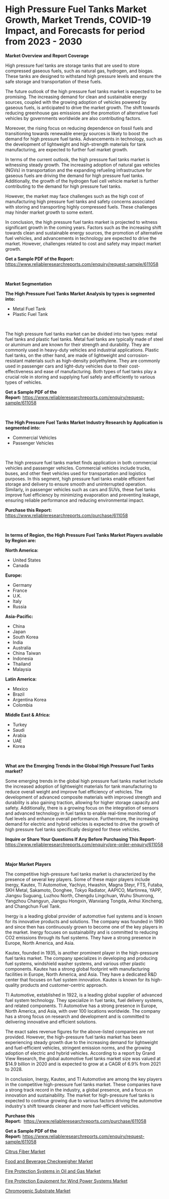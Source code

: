 <p><h1>High Pressure Fuel Tanks Market Growth, Market Trends, COVID-19 Impact, and Forecasts for period from 2023 - 2030</h1></p><p><strong>Market Overview and Report Coverage</strong></p>
<p><p>High pressure fuel tanks are storage tanks that are used to store compressed gaseous fuels, such as natural gas, hydrogen, and biogas. These tanks are designed to withstand high pressure levels and ensure the safe storage and transportation of these fuels.</p><p>The future outlook of the high pressure fuel tanks market is expected to be promising. The increasing demand for clean and sustainable energy sources, coupled with the growing adoption of vehicles powered by gaseous fuels, is anticipated to drive the market growth. The shift towards reducing greenhouse gas emissions and the promotion of alternative fuel vehicles by governments worldwide are also contributing factors.</p><p>Moreover, the rising focus on reducing dependence on fossil fuels and transitioning towards renewable energy sources is likely to boost the demand for high pressure fuel tanks. Advancements in technology, such as the development of lightweight and high-strength materials for tank manufacturing, are expected to further fuel market growth.</p><p>In terms of the current outlook, the high pressure fuel tanks market is witnessing steady growth. The increasing adoption of natural gas vehicles (NGVs) in transportation and the expanding refueling infrastructure for gaseous fuels are driving the demand for high pressure fuel tanks. Additionally, the growth of the hydrogen fuel cell vehicle market is further contributing to the demand for high pressure fuel tanks.</p><p>However, the market may face challenges such as the high cost of manufacturing high pressure fuel tanks and safety concerns associated with storing and transporting highly compressed fuels. These challenges may hinder market growth to some extent.</p><p>In conclusion, the high pressure fuel tanks market is projected to witness significant growth in the coming years. Factors such as the increasing shift towards clean and sustainable energy sources, the promotion of alternative fuel vehicles, and advancements in technology are expected to drive the market. However, challenges related to cost and safety may impact market growth.</p></p>
<p><strong>Get a Sample PDF of the Report:</strong> <a href="https://www.reliableresearchreports.com/enquiry/request-sample/611058">https://www.reliableresearchreports.com/enquiry/request-sample/611058</a></p>
<p>&nbsp;</p>
<p><strong>Market Segmentation</strong></p>
<p><strong>The High Pressure Fuel Tanks Market Analysis by types is segmented into:</strong></p>
<p><ul><li>Metal Fuel Tank</li><li>Plastic Fuel Tank</li></ul></p>
<p>&nbsp;</p>
<p><p>The high pressure fuel tanks market can be divided into two types: metal fuel tanks and plastic fuel tanks. Metal fuel tanks are typically made of steel or aluminum and are known for their strength and durability. They are commonly used in heavy-duty vehicles and industrial applications. Plastic fuel tanks, on the other hand, are made of lightweight and corrosion-resistant materials such as high-density polyethylene. They are commonly used in passenger cars and light-duty vehicles due to their cost-effectiveness and ease of manufacturing. Both types of fuel tanks play a crucial role in storing and supplying fuel safely and efficiently to various types of vehicles.</p></p>
<p><strong>Get a Sample PDF of the Report:</strong>&nbsp;<a href="https://www.reliableresearchreports.com/enquiry/request-sample/611058">https://www.reliableresearchreports.com/enquiry/request-sample/611058</a></p>
<p>&nbsp;</p>
<p><strong>The High Pressure Fuel Tanks Market Industry Research by Application is segmented into:</strong></p>
<p><ul><li>Commercial Vehicles</li><li>Passenger Vehicles</li></ul></p>
<p>&nbsp;</p>
<p><p>The high pressure fuel tanks market finds application in both commercial vehicles and passenger vehicles. Commercial vehicles include trucks, buses, and other fleet vehicles used for transportation and logistics purposes. In this segment, high pressure fuel tanks enable efficient fuel storage and delivery to ensure smooth and uninterrupted operation. Similarly, in passenger vehicles such as cars and SUVs, these fuel tanks improve fuel efficiency by minimizing evaporation and preventing leakage, ensuring reliable performance and reducing environmental impact.</p></p>
<p><strong>Purchase this Report:</strong>&nbsp; <a href="https://www.reliableresearchreports.com/purchase/611058">https://www.reliableresearchreports.com/purchase/611058</a></p>
<p>&nbsp;</p>
<p><strong>In terms of Region, the High Pressure Fuel Tanks Market Players available by Region are:</strong></p>
<p>
    <p> <strong> North America: </strong>
        <ul>
            <li>United States</li>
            <li>Canada</li>
        </ul>
        </p> 
    <p> <strong> Europe: </strong>
        <ul>
            <li>Germany</li>
            <li>France</li>
            <li>U.K.</li>
            <li>Italy</li>
            <li>Russia</li>
        </ul>
        </p> 
    <p> <strong> Asia-Pacific: </strong>
        <ul>
            <li>China</li>
            <li>Japan</li>
            <li>South Korea</li>
            <li>India</li>
            <li>Australia</li>
            <li>China Taiwan</li>
            <li>Indonesia</li>
            <li>Thailand</li>
            <li>Malaysia</li>
        </ul>
        </p> 
    <p> <strong> Latin America: </strong>
        <ul>
            <li>Mexico</li>
            <li>Brazil</li>
            <li>Argentina Korea</li>
            <li>Colombia</li>
        </ul>
        </p> 
    <p> <strong> Middle East & Africa: </strong>
        <ul>
            <li>Turkey</li>
            <li>Saudi</li>
            <li>Arabia</li>
            <li>UAE</li>
            <li>Korea</li>
        </ul>
    </p>
    </p>
<p>&nbsp;</p>
<p><strong>What are the Emerging Trends in the Global High Pressure Fuel Tanks market?</strong></p>
<p><p>Some emerging trends in the global high pressure fuel tanks market include the increased adoption of lightweight materials for tank manufacturing to reduce overall weight and improve fuel efficiency of vehicles. The development of advanced composite materials with improved strength and durability is also gaining traction, allowing for higher storage capacity and safety. Additionally, there is a growing focus on the integration of sensors and advanced technology in fuel tanks to enable real-time monitoring of fuel levels and enhance overall performance. Furthermore, the increasing demand for electric and hybrid vehicles is expected to drive the growth of high pressure fuel tanks specifically designed for these vehicles.</p></p>
<p><strong>Inquire or Share Your Questions If Any Before Purchasing This Report</strong>- <a href="https://www.reliableresearchreports.com/enquiry/pre-order-enquiry/611058">https://www.reliableresearchreports.com/enquiry/pre-order-enquiry/611058</a></p>
<p>&nbsp;</p>
<p><strong>Major Market Players</strong></p>
<p><p>The competitive high-pressure fuel tanks market is characterized by the presence of several key players. Some of these major players include Inergy, Kautex, TI Automotive, Yachiyo, Hwashin, Magna Steyr, FTS, Futaba, SKH Metal, Sakamoto, Donghee, Tokyo Radiator, AAPICO, Martinrea, YAPP, Jiangsu Suguang, Luzhou North, Chengdu Lingchuan, Wuhu Shunrong, Yangzhou Changyun, Jiangsu Hongxin, Wanxiang Tongda, Anhui Xincheng, and Changchun Fuel Tank.</p><p>Inergy is a leading global provider of automotive fuel systems and is known for its innovative products and solutions. The company was founded in 1990 and since then has continuously grown to become one of the key players in the market. Inergy focuses on sustainability and is committed to reducing CO2 emissions through its fuel systems. They have a strong presence in Europe, North America, and Asia.</p><p>Kautex, founded in 1935, is another prominent player in the high-pressure fuel tanks market. The company specializes in developing and producing fuel systems, windshield washer systems, and various other plastic components. Kautex has a strong global footprint with manufacturing facilities in Europe, North America, and Asia. They have a dedicated R&D center that focuses on fuel system innovation. Kautex is known for its high-quality products and customer-centric approach.</p><p>TI Automotive, established in 1922, is a leading global supplier of advanced fuel system technology. They specialize in fuel tanks, fuel delivery systems, and related components. TI Automotive has a strong presence in Europe, North America, and Asia, with over 100 locations worldwide. The company has a strong focus on research and development and is committed to delivering innovative and efficient solutions.</p><p>The exact sales revenue figures for the above-listed companies are not provided. However, the high-pressure fuel tanks market has been experiencing steady growth due to the increasing demand for lightweight and fuel-efficient vehicles, stringent emission norms, and the growing adoption of electric and hybrid vehicles. According to a report by Grand View Research, the global automotive fuel tanks market size was valued at $14.9 billion in 2020 and is expected to grow at a CAGR of 6.9% from 2021 to 2028.</p><p>In conclusion, Inergy, Kautex, and TI Automotive are among the key players in the competitive high-pressure fuel tanks market. These companies have a strong track record in the industry, a global presence, and a focus on innovation and sustainability. The market for high-pressure fuel tanks is expected to continue growing due to various factors driving the automotive industry's shift towards cleaner and more fuel-efficient vehicles.</p></p>
<p><strong>Purchase this Report:</strong>&nbsp;&nbsp;<a href="https://www.reliableresearchreports.com/purchase/611058">https://www.reliableresearchreports.com/purchase/611058</a></p>
<p></p>
<p><strong>Get a Sample PDF of the Report:</strong>&nbsp;<a href="https://www.reliableresearchreports.com/enquiry/request-sample/611058">https://www.reliableresearchreports.com/enquiry/request-sample/611058</a></p>
<p><p><a href="https://medium.com/@maxinefeest1904/citrus-fiber-market-size-growth-forecast-2023-2030-9e2b11c9b781">Citrus Fiber Market</a></p><p><a href="https://www.linkedin.com/pulse/food-beverage-checkweigher-market-share-amp-new-trends-j7xrc/">Food and Beverage Checkweigher Market</a></p><p><a href="https://www.linkedin.com/pulse/fire-protection-systems-oil-gas-market-size-growth-forecast-1j5xc/">Fire Protection Systems in Oil and Gas Market</a></p><p><a href="https://www.linkedin.com/pulse/fire-protection-equipment-wind-power-systems-market-challenges-xlp0c/">Fire Protection Equipment for Wind Power Systems Market</a></p><p><a href="https://medium.com/@amaliarobel/chromogenic-substrate-market-size-growth-forecast-2023-2030-40bbe25ea9f4">Chromogenic Substrate Market</a></p></p>